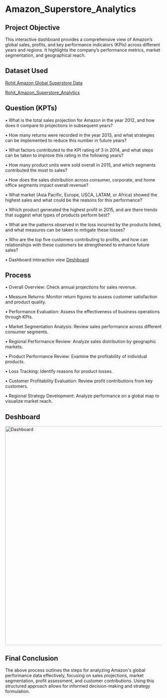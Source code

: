 # Amazon_Superstore_Analytics
## Project Objective
This interactive dashboard provides a comprehensive view of Amazon’s global sales, profits, and key performance indicators (KPIs) across different years and regions. It highlights the company’s performance metrics, market segmentation, and geographical reach.

## Dataset Used
<a href="https://github.com/Rohit-Ahirwar/Amazon_Superstore_Analytics/blob/main/Global%20Superstore%20Data%20File.xlsx">Rohit.Amazon Global Superstore Data </a>

<a href="https://github.com/Rohit-Ahirwar/Amazon_Superstore_Analytics/blob/main/Amazom%20Dashboard.pbix">Rohit_Amazon_Superstore_Analytics</a>

## Question (KPTs)
•	What is the total sales projection for Amazon in the year 2012, and how does it compare to projections in subsequent years?

•	How many returns were recorded in the year 2013, and what strategies can be implemented to reduce this number in future years?

•	What factors contributed to the KPI rating of 3 in 2014, and what steps can be taken to improve this rating in the following years?

•	How many product units were sold overall in 2015, and which segments contributed the most to sales?

•	How does the sales distribution across consumer, corporate, and home office segments impact overall revenue?

•	What market (Asia Pacific, Europe, USCA, LATAM, or Africa) showed the highest sales and what could be the reasons for this performance?

•	Which product generated the highest profit in 2015, and are there trends that suggest what types of products perform best?

•	What are the patterns observed in the loss incurred by the products listed, and what measures can be taken to mitigate these losses?

•	Who are the top five customers contributing to profits, and how can relationships with these customers be strengthened to enhance future sales?

•	Dashboard interaction view <a href="https://github.com/Rohit-Ahirwar/Amazon_Superstore_Analytics/blob/main/Dashboard.png">Deshboard</a>

## Process
•	Overall Overview: Check annual projections for sales revenue.

•	Measure Returns: Monitor return figures to assess customer satisfaction and product quality.

•	Performance Evaluation: Assess the effectiveness of business operations through KPIs.

•	Market Segmentation Analysis: Review sales performance across different consumer segments.

•	Regional Performance Review: Analyze sales distribution by geographic markets.

•	Product Performance Review: Examine the profitability of individual products.

•	Loss Tracking: Identify reasons for product losses.

•	Customer Profitability Evaluation: Review profit contributions from key customers.

•	Regional Strategy Development: Analyze performance on a global map to visualize market reach.


## Deshboard
<img width="1248" height="705" alt="Dashboard" src="https://github.com/user-attachments/assets/586c5e94-b4c1-40ad-829d-ae34cdd6056c" />


## Final Conclusion
The above process outlines the steps for analyzing Amazon's global performance data effectively, focusing on sales projections, market segmentation, profit assessment, and customer contributions. Using this structured approach allows for informed decision-making and strategy formulation.
